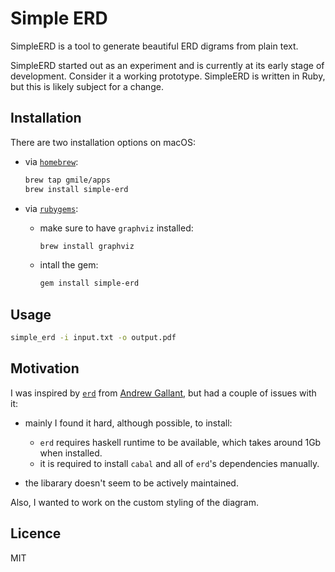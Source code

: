 # Simple ERD

SimpleERD is a tool to generate beautiful ERD digrams from plain text.

SimpleERD started out as an experiment and is currently at its early stage of development. Consider it a working prototype. SimpleERD is written in Ruby, but this is likely subject for a change.

## Installation

There are two installation options on macOS:

* via [`homebrew`](https://brew.sh):

  ```bash
  brew tap gmile/apps
  brew install simple-erd
  ```

* via [`rubygems`](https://rubygems.org):

  * make sure to have `graphviz` installed:

    ```bash
    brew install graphviz
    ```

  * intall the gem:

    ```bash
    gem install simple-erd
    ```

## Usage

```bash
simple_erd -i input.txt -o output.pdf
```

## Motivation

I was inspired by [`erd`](https://github.com/BurntSushi/erd) from [Andrew Gallant](https://github.com/BurntSushi), but had a couple of issues with it:

* mainly I found it hard, although possible, to install:

  * `erd` requires haskell runtime to be available, which takes around 1Gb when installed.
  * it is required to install `cabal` and all of `erd`'s dependencies manually.

* the libarary doesn't seem to be actively maintained.

Also, I wanted to work on the custom styling of the diagram.

## Licence

MIT
